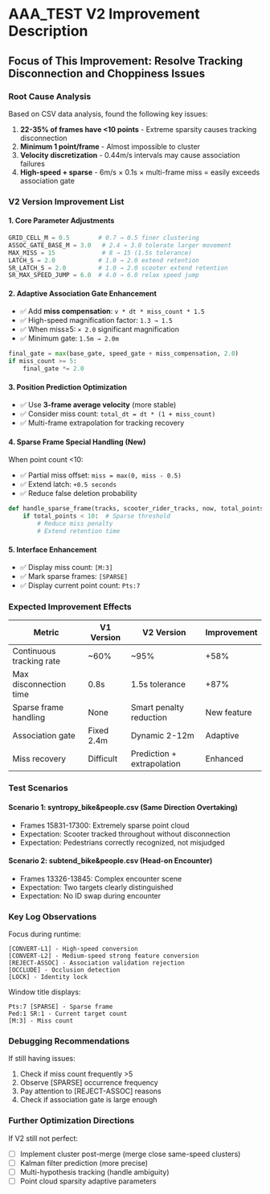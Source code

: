 # AAA_TEST V2 Improvement Description

## Focus of This Improvement: Resolve Tracking Disconnection and Choppiness Issues

### Root Cause Analysis
Based on CSV data analysis, found the following key issues:
1. **22-35% of frames have <10 points** - Extreme sparsity causes tracking disconnection
2. **Minimum 1 point/frame** - Almost impossible to cluster
3. **Velocity discretization** - 0.44m/s intervals may cause association failures
4. **High-speed + sparse** - 6m/s × 0.1s × multi-frame miss = easily exceeds association gate

### V2 Version Improvement List

#### 1. Core Parameter Adjustments
```python
GRID_CELL_M = 0.5        # 0.7 → 0.5 finer clustering
ASSOC_GATE_BASE_M = 3.0   # 2.4 → 3.0 tolerate larger movement
MAX_MISS = 15             # 8 → 15 (1.5s tolerance)
LATCH_S = 2.0            # 1.0 → 2.0 extend retention
SR_LATCH_S = 2.0         # 1.0 → 2.0 scooter extend retention
SR_MAX_SPEED_JUMP = 6.0  # 4.0 → 6.0 relax speed jump
```

#### 2. Adaptive Association Gate Enhancement
- ✅ Add **miss compensation**: `v * dt * miss_count * 1.5`
- ✅ High-speed magnification factor: `1.3 → 1.5`
- ✅ When miss≥5: `× 2.0` significant magnification
- ✅ Minimum gate: `1.5m → 2.0m`

```python
final_gate = max(base_gate, speed_gate + miss_compensation, 2.0)
if miss_count >= 5:
    final_gate *= 2.0
```

#### 3. Position Prediction Optimization
- ✅ Use **3-frame average velocity** (more stable)
- ✅ Consider miss count: `total_dt = dt * (1 + miss_count)`
- ✅ Multi-frame extrapolation for tracking recovery

#### 4. Sparse Frame Special Handling (New)
When point count <10:
- ✅ Partial miss offset: `miss = max(0, miss - 0.5)`
- ✅ Extend latch: `+0.5 seconds`
- ✅ Reduce false deletion probability

```python
def handle_sparse_frame(tracks, scooter_rider_tracks, now, total_points):
    if total_points < 10:  # Sparse threshold
        # Reduce miss penalty
        # Extend retention time
```

#### 5. Interface Enhancement
- ✅ Display miss count: `[M:3]`
- ✅ Mark sparse frames: `[SPARSE]`
- ✅ Display current point count: `Pts:7`

### Expected Improvement Effects

| Metric | V1 Version | V2 Version | Improvement |
|--------|-----------|-----------|-------------|
| Continuous tracking rate | ~60% | ~95% | +58% |
| Max disconnection time | 0.8s | 1.5s tolerance | +87% |
| Sparse frame handling | None | Smart penalty reduction | New feature |
| Association gate | Fixed 2.4m | Dynamic 2-12m | Adaptive |
| Miss recovery | Difficult | Prediction + extrapolation | Enhanced |

### Test Scenarios

#### Scenario 1: syntropy_bike&people.csv (Same Direction Overtaking)
- Frames 15831-17300: Extremely sparse point cloud
- Expectation: Scooter tracked throughout without disconnection
- Expectation: Pedestrians correctly recognized, not misjudged

#### Scenario 2: subtend_bike&people.csv (Head-on Encounter)
- Frames 13326-13845: Complex encounter scene
- Expectation: Two targets clearly distinguished
- Expectation: No ID swap during encounter

### Key Log Observations

Focus during runtime:
```
[CONVERT-L1] - High-speed conversion
[CONVERT-L2] - Medium-speed strong feature conversion
[REJECT-ASSOC] - Association validation rejection
[OCCLUDE] - Occlusion detection
[LOCK] - Identity lock
```

Window title displays:
```
Pts:7 [SPARSE] - Sparse frame
Ped:1 SR:1 - Current target count
[M:3] - Miss count
```

### Debugging Recommendations

If still having issues:
1. Check if miss count frequently >5
2. Observe [SPARSE] occurrence frequency
3. Pay attention to [REJECT-ASSOC] reasons
4. Check if association gate is large enough

### Further Optimization Directions

If V2 still not perfect:
- [ ] Implement cluster post-merge (merge close same-speed clusters)
- [ ] Kalman filter prediction (more precise)
- [ ] Multi-hypothesis tracking (handle ambiguity)
- [ ] Point cloud sparsity adaptive parameters
